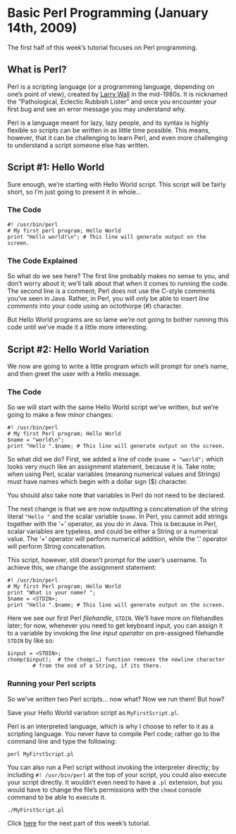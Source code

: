 # Basic Perl Programming  (January 14th, 2009)

The first half of this week’s tutorial focuses on Perl programming.

## What is Perl?

Perl is a scripting language (or a programming language, depending on one’s point of view), created by [Larry Wall](http://www.wall.org/~larry/) in the mid-1980s. It is nicknamed the “Pathological, Eclectic Rubbish Lister” and once you encounter your first bug and see an error message you may understand why.

Perl is a language meant for lazy, lazy people, and its syntax is highly flexible so scripts can be written in as little time possible. This means, however, that it can be challenging to learn Perl, and even more challenging to understand a script someone else has written.

## Script #1: Hello World

Sure enough, we’re starting with Hello World script. This script will be fairly short, so I’m just going to present it in whole…

### The Code

    #! /usr/bin/perl
    # My first perl program; Hello World
    print "Hello world!\n"; # This line will generate output on the screen.

### The Code Explained

So what do we see here? The first line probably makes no sense to you, and don’t worry about it; we’ll talk about that when it comes to running the code.  
The second line is a comment; Perl does not use the C-style comments you’ve seen in Java. Rather, in Perl, you will only be able to insert _line comments_ into your code using an octothorpe (#) character.

But Hello World programs are so lame we’re not going to bother running this code until we’ve made it a little more interesting.

## Script #2: Hello World Variation

We now are going to write a little program which will prompt for one’s name, and then greet the user with a Hello message.

### The Code

So we will start with the same Hello World script we’ve written, but we’re going to make a few minor changes:

    #! /usr/bin/perl
    # My first Perl program; Hello World
    $name = "world\n";
    print "Hello ".$name; # This line will generate output on the screen.

So what did we do? First, we added a line of code `$name = "world";` which looks very much like an assignment statement, because it is. Take note; when using Perl, scalar variables (meaning numerical values and Strings) must have names which begin with a dollar sign ($) character.

You should also take note that variables in Perl do not need to be declared.

The next change is that we are now outputting a concatenation of the string literal `"Hello "` and the scalar variable `$name`. In Perl, you cannot add strings together with the ‘+’ operator, as you do in Java. This is because in Perl, scalar variables are typeless, and could be either a String or a numerical value. The ‘+’ operator will perform numerical addition, while the ‘.’ operator will perform String concatenation.

This script, however, still doesn’t prompt for the user’s username. To achieve this, we change the assignment statement:

    #! /usr/bin/perl
    # My first Perl program; Hello World
    print "What is your name? ";
    $name = <STDIN>;
    print "Hello ".$name; # This line will generate output on the screen.

Here we see our first Perl _filehandle_, `STDIN`. We’ll have more on filehandles later; for now, whenever you need to get keyboard input, you can assign it to a variable by invoking the _line input operator_ on pre-assigned filehandle `STDIN` by like so:

    $input = <STDIN>;
    chomp($input);	# the chomp(…) function removes the newline character
    		# from the end of a String, if its there.

### Running your Perl scripts

So we’ve _written_ two Perl scripts… now what? Now we run them! But how?

Save your Hello World variation script as `MyFirstScript.pl`.

Perl is an interpreted language, which is why I choose to refer to it as a scripting language. You never have to compile Perl code; rather go to the command line and type the following:

    perl MyFirstScript.pl

You can also run a Perl script without invoking the interpreter directly; by including `#! /usr/bin/perl` at the top of your script, you could also execute your script directly. It wouldn’t even need to have a `.pl` extension, but you would have to change the file’s permissions with the `chmod` console command to be able to execute it.

    ./MyFirstScript.pl

Click [here](tut-03.linux-and-perl.md) for the next part of this week’s tutorial.
